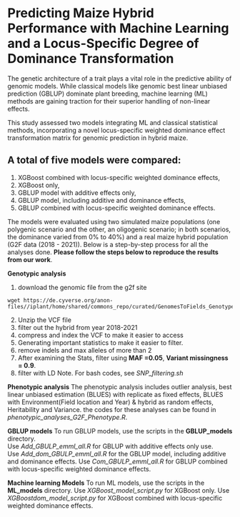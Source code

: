 # Predicting Maize Hybrid Performance with Machine Learning and a Locus-Specific Degree of Dominance Transformation

The genetic architecture of a trait plays a vital role in the predictive ability of genomic models. While classical models like genomic best linear unbiased prediction (GBLUP) dominate plant breeding, machine learning (ML) methods are gaining traction for their superior handling of non-linear effects.

This study assessed two models integrating ML and classical statistical methods, incorporating a novel locus-specific weighted dominance effect transformation matrix for genomic prediction in hybrid maize.

## A total of five models were compared: 
1. XGBoost combined with locus-specific weighted dominance effects, 
2. XGBoost only, 
3. GBLUP model with additive effects only, 
4. GBLUP model, including additive and dominance effects, 
5. GBLUP combined with locus-specific weighted dominance effects.

The models were evaluated using two simulated maize populations (one polygenic scenario and the other, an oligogenic scenario; in both scenarios, the dominance varied from 0% to 40%) and a real maize hybrid population (G2F data (2018 - 2021)). Below is a step-by-step process for all the analyses done. **Please follow the steps below to reproduce the results from our work**.

**Genotypic analysis**
1. download the genomic file from the g2f site
``` shell
wget https://de.cyverse.org/anon-files//iplant/home/shared/commons_repo/curated/GenomesToFields_GenotypeByEnvironment_PredictionCompetition_2023/Training_data/5_Genotype_Data_All_Years.vcf.zip
```
2. Unzip the VCF file
3. filter out the hybrid from year 2018-2021
4. compress and index the VCF to make it easier to access
5. Generating important statistics to make it easier to filter.
6. remove indels and max alleles of more than 2
7. After examining the Stats, filter using **MAF =0.05**, **Variant missingness = 0.9**.
8. filter with LD
Note. For bash codes, see *SNP_filtering.sh*

**Phenotypic analysis**
The phenotypic analysis includes outlier analysis, best linear unbiased estimation (BLUES) with replicate as fixed effects, BLUES with Environment(Field location and Year) & hybrid as random effects, Heritability and Variance. the codes for these analyses can be found in *phenotypic_analyses_G2F_Phenotype.R*.

**GBLUP models**
To run GBLUP models, use the scripts in the **GBLUP_models** directory.  
Use *Add_GBULP_emml_all.R* for GBLUP with additive effects only use.  
Use *Add_dom_GBULP_emml_all.R* for the GBLUP model, including additive and dominance effects. 
Use *Com_GBULP_emml_all.R* for GBLUP combined with locus-specific weighted dominance effects.

**Machine learning Models**
To run ML models, use the scripts in the **ML_models** directory.
Use *XGBoost_model_script.py* for XGBoost only.
Use *XGBoostdom_model_script.py* for XGBoost combined with locus-specific weighted dominance effects.  


